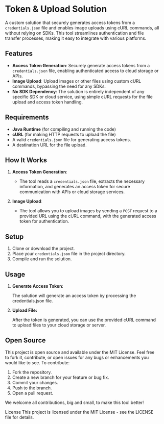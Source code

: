 # Token & Upload Solution

A custom solution that securely generates access tokens from a `credentials.json` file and enables image uploads using cURL commands, all without relying on SDKs. This tool streamlines authentication and file transfer processes, making it easy to integrate with various platforms.

## Features

- **Access Token Generation**: Securely generate access tokens from a `credentials.json` file, enabling authenticated access to cloud storage or APIs.
- **Image Upload**: Upload images or other files using custom cURL commands, bypassing the need for any SDKs.
- **No SDK Dependency**: The solution is entirely independent of any specific SDK or cloud service, using simple cURL requests for the file upload and access token handling.

## Requirements

- **Java Runtime** (for compiling and running the code)
- **cURL** (for making HTTP requests to upload the file)
- A valid `credentials.json` file for generating access tokens.
- A destination URL for the file upload.

## How It Works

1. **Access Token Generation**:
   - The tool reads a `credentials.json` file, extracts the necessary information, and generates an access token for secure communication with APIs or cloud storage services.

2. **Image Upload**:
   - The tool allows you to upload images by sending a `POST` request to a provided URL using the cURL command, with the generated access token for authentication.

## Setup

1. Clone or download the project.
2. Place your `credentials.json` file in the project directory.
3. Compile and run the solution.

## Usage

1. **Generate Access Token:**

    The solution will generate an access token by processing the credentials.json file.

2. **Upload File:**

    After the token is generated, you can use the provided cURL command to upload files to your cloud storage or server.

## Open Source
This project is open source and available under the MIT License. Feel free to fork it, contribute, or open issues for any bugs or enhancements you would like to see. To contribute:

1. Fork the repository.
1. Create a new branch for your feature or bug fix.
1. Commit your changes.
1. Push to the branch.
1. Open a pull request.

We welcome all contributions, big and small, to make this tool better!

License
This project is licensed under the MIT License - see the LICENSE file for details.